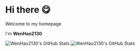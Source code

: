 # Hi there 😋

Welcome to my homepage

I'm **WenHao2130**

![WenHao2130's GitHub Stats](https://github-readme-stats.vercel.app/api?username=WenHao2130\&theme=default#gh-light-mode-only)
![WenHao2130's GitHub Stats](https://github-readme-stats.vercel.app/api?username=WenHao2130\&theme=dark#gh-dark-mode-only)
